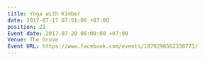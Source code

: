 ```yaml
---
title: Yoga with Kimber
date: 2017-07-17 07:51:00 +07:00
position: 21
Event date: 2017-07-20 00:00:00 +07:00
Venue: The Grove
Event URL: https://www.facebook.com/events/1879290562336773/
---
```


